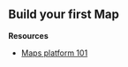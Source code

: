## Build your first Map

**Resources**

* [Maps platform 101](https://developers.google.com/codelabs/maps-platform/maps-platform-101-android#1)
